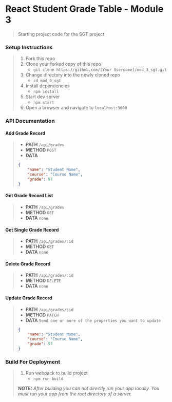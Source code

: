 # React Student Grade Table - Module 3

> Starting project code for the SGT project

### Setup Instructions

> 1. Fork this repo
> 1. Clone your forked copy of this repo
>    - `git clone https://github.com/[Your Username]/mod_3_sgt.git`
> 1. Change directory into the newly cloned repo
>    - `cd mod_3_sgt`
> 1. Install dependencies 
>    - `npm install`
> 1. Start dev server
>    - `npm start`
> 1. Open a browser and navigate to `localhost:3000`

### API Documentation

#### Add Grade Record

> - **PATH** `/api/grades`
> - **METHOD** `POST`
> - **DATA**
> ```JSON
> {
>     "name": "Student Name",
>     "course": "Course Name",
>     "grade": 97
> }
> ```

#### Get Grade Record List

> - **PATH** `/api/grades`
> - **METHOD** `GET`
> - **DATA** `none`

#### Get Single Grade Record

> - **PATH** `/api/grades/:id`
> - **METHOD** `GET`
> - **DATA** `none`

#### Delete Grade Record

> - **PATH** `/api/grades/:id`
> - **METHOD** `DELETE`
> - **DATA** `none`

#### Update Grade Record

> - **PATH** `/api/grades/:id`
> - **METHOD** `PATCH`
> - **DATA** `Send one or more of the properties you want to update`
> ```JSON
> {
>     "name": "Student Name",
>     "course": "Course Name",
>     "grade": 97
> }
> ```

### Build For Deployment

> 1. Run webpack to build project
>    - `npm run build`
>
> **NOTE:** *After building you can not directly run your app locally. You must run your app from the root directory of a server.*
